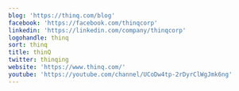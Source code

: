 ```yaml
---
blog: 'https://thinq.com/blog'
facebook: 'https://facebook.com/thinqcorp'
linkedin: 'https://linkedin.com/company/thinqcorp'
logohandle: thinq
sort: thinq
title: thinQ
twitter: thinqing
website: 'https://www.thinq.com/'
youtube: 'https://youtube.com/channel/UCoDw4tp-2rDyrClWgJmk6ng'
---
```

